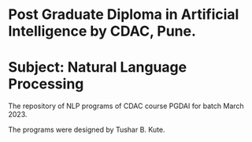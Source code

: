 # Post Graduate Diploma in Artificial Intelligence by CDAC, Pune.
# Subject: Natural Language Processing
The repository of NLP programs of CDAC course PGDAI for batch March 2023.

The programs were designed by Tushar B. Kute.
